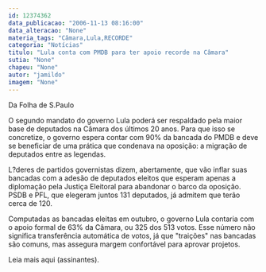 ```yaml
---
id: 12374362
data_publicacao: "2006-11-13 08:16:00"
data_alteracao: "None"
materia_tags: "Câmara,Lula,RECORDE"
categoria: "Notícias"
titulo: "Lula conta com PMDB para ter apoio recorde na Câmara"
sutia: "None"
chapeu: "None"
autor: "jamildo"
imagem: "None"
---
```

<p>Da Folha de S.Paulo</p>

<p>O segundo mandato do governo Lula poder&aacute; ser respaldado pela maior base de deputados na C&acirc;mara dos &uacute;ltimos 20 anos. Para que isso se concretize, o governo espera contar com 90% da bancada do PMDB e deve se beneficiar de uma pr&aacute;tica que condenava na oposi&ccedil;&atilde;o: a migra&ccedil;&atilde;o de deputados entre as legendas.</p>

<p>L?deres de partidos governistas dizem, abertamente, que v&atilde;o inflar suas bancadas com a ades&atilde;o de deputados eleitos que esperam apenas a diploma&ccedil;&atilde;o pela Justi&ccedil;a Eleitoral para abandonar o barco da oposi&ccedil;&atilde;o. PSDB e PFL, que elegeram juntos 131 deputados, j&aacute; admitem que ter&atilde;o cerca de 120.</p>

<p>Computadas as bancadas eleitas em outubro, o governo Lula contaria com o apoio formal de 63% da C&acirc;mara, ou 325 dos 513 votos. Esse n&uacute;mero n&atilde;o significa transfer&ecirc;ncia autom&aacute;tica de votos, j&aacute; que "trai&ccedil;&otilde;es" nas bancadas s&atilde;o comuns, mas assegura margem confort&aacute;vel para aprovar projetos.</p>

<p>Leia mais aqui (assinantes).</p>
